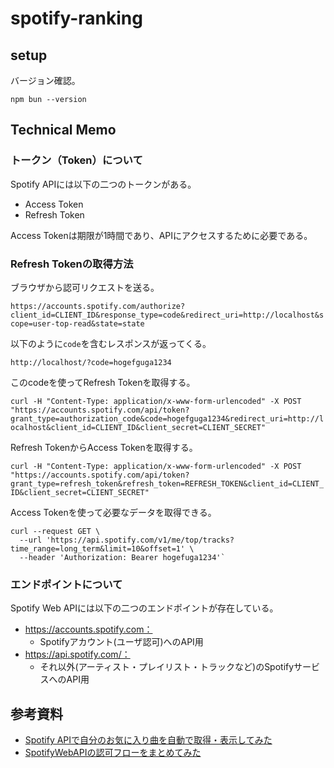# spotify-ranking

## setup

バージョン確認。

```shell
npm bun --version
```

## Technical Memo

### トークン（Token）について

Spotify APIには以下の二つのトークンがある。

- Access Token
- Refresh Token

Access Tokenは期限が1時間であり、APIにアクセスするために必要である。

### Refresh Tokenの取得方法

ブラウザから認可リクエストを送る。

`https://accounts.spotify.com/authorize?client_id=CLIENT_ID&response_type=code&redirect_uri=http://localhost&scope=user-top-read&state=state`

以下のように`code`を含むレスポンスが返ってくる。

`http://localhost/?code=hogefguga1234`

このcodeを使ってRefresh Tokenを取得する。

`curl -H "Content-Type: application/x-www-form-urlencoded" -X POST "https://accounts.spotify.com/api/token?grant_type=authorization_code&code=hogefguga1234&redirect_uri=http://localhost&client_id=CLIENT_ID&client_secret=CLIENT_SECRET"`

Refresh TokenからAccess Tokenを取得する。

`curl -H "Content-Type: application/x-www-form-urlencoded" -X POST "https://accounts.spotify.com/api/token?grant_type=refresh_token&refresh_token=REFRESH_TOKEN&client_id=CLIENT_ID&client_secret=CLIENT_SECRET"`

Access Tokenを使って必要なデータを取得できる。

```shell
curl --request GET \
  --url 'https://api.spotify.com/v1/me/top/tracks?time_range=long_term&limit=10&offset=1' \
  --header 'Authorization: Bearer hogefuga1234'`
```

### エンドポイントについて

Spotify Web APIには以下の二つのエンドポイントが存在している。

- https://accounts.spotify.com：
    - Spotifyアカウント(ユーザ認可)へのAPI用
- https://api.spotify.com/：
    - それ以外(アーティスト・プレイリスト・トラックなど)のSpotifyサービスへのAPI用

## 参考資料

- [Spotify APIで自分のお気に入り曲を自動で取得・表示してみた](https://zenn.dev/noriyu/articles/484570e025c8f9)
- [SpotifyWebAPIの認可フローをまとめてみた](https://kin29.info/spotifywebapi%E3%81%AE%E8%AA%8D%E5%8F%AF%E3%83%95%E3%83%AD%E3%83%BC%E3%82%92%E3%81%BE%E3%81%A8%E3%82%81%E3%81%A6%E3%81%BF%E3%81%9F/)